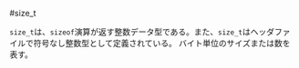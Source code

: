 #size_t

`size_t`は、`sizeof`演算が返す整数データ型である。また、`size_t`は<cstddef>ヘッダファイルで符号なし整数型として定義されている。
バイト単位のサイズまたは数を表す。

